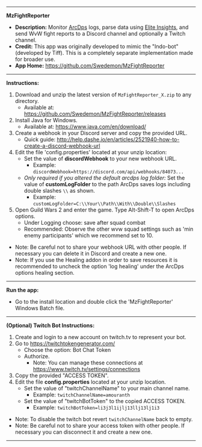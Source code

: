 ***************************************************************************************
**MzFightReporter** 
- **Description:** Monitor [ArcDps](https://www.deltaconnected.com/arcdps/) logs, parse data using [Elite Insights](https://github.com/baaron4/GW2-Elite-Insights-Parser), and send WvW fight reports to a Discord channel and optionally a Twitch channel.
- **Credit:** This app was originally developed to mimic the "Indo-bot" (developed by Tiff).  This is a completely separate implementation made for broader use.
- **App Home:** https://github.com/Swedemon/MzFightReporter
***************************************************************************************
**Instructions:**
1.  Download and unzip the latest version of ```MzFightReporter_X.zip``` to any directory.
	- Available at:  https://github.com/Swedemon/MzFightReporter/releases
2.  Install Java for Windows.
	- Available at:  https://www.java.com/en/download/
3.  Create a webhook in your Discord server and copy the provided URL.
	- Quick guide: http://help.dashe.io/en/articles/2521940-how-to-create-a-discord-webhook-url
4.  Edit the file 'config.properties' located at your unzip location:
	- Set the value of **discordWebhook** to your new webhook URL.
	  - Example: ```discordWebhook=https://discord.com/api/webhooks/84073...```
	- *Only required if you altered the default arcdps log folder:* Set the value of **customLogFolder** to the path ArcDps saves logs including double slashes ```\\``` as shown.
	  - Example: ```customLogFolder=C:\\Your\\Path\\With\\Double\\Slashes```
5.  Open Guild Wars 2 and enter the game.  Type Alt-Shift-T to open ArcDps options.
	- Under Logging choose: save after squad combat
	- Recommended: Observe the other wvw squad settings such as 'min enemy participants' which we recommend set to 10.
- Note: Be careful not to share your webhook URL with other people.  If necessary you can delete it in Discord and create a new one.
- Note: If you use the Healing addon in order to save resources it is recommended to uncheck the option 'log healing' under the ArcDps options healing section.
***************************************************************************************
**Run the app:**
- Go to the install location and double click the 'MzFightReporter' Windows Batch file.
***************************************************************************************
**(Optional) Twitch Bot Instructions:**
1.  Create and login to a new account on twitch.tv to represent your bot.
2.  Go to https://twitchtokengenerator.com/
	- Choose the option: Bot Chat Token
	- Authorize. 
	  - Note: You can manage these connections at https://www.twitch.tv/settings/connections
3.  Copy the provided "ACCESS TOKEN".
4.  Edit the file **config.properties** located at your unzip location.
	- Set the value of "twitchChannelName" to your main channel name. 
	  - Example: ```twitchChannelName=amouranth```
	- Set the value of "twitchBotToken" to the copied ACCESS TOKEN.
	  - Example: ```twitchBotToken=li3j3l1ijlj13llj13lj1i3```
- Note: To disable the twitch bot revert ```twitchChannelName``` back to empty.
- Note: Be careful not to share your access token with other people.  If necessary you can disconnect it and create a new one.
***************************************************************************************
